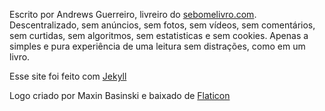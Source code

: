Escrito por Andrews Guerreiro, livreiro do [sebomelivro.com](https://sebomelivro.com). Descentralizado, sem anúncios, sem fotos, sem vídeos, sem comentários, sem curtidas, sem algoritmos, sem estatisticas e sem cookies. Apenas a simples e pura experiência de uma leitura sem distrações, como em um livro.

Esse site foi feito com [Jekyll](https://jekyllrb.com/)

Logo criado por Maxin Basinski e baixado de [Flaticon](https://www.flaticon.com/free-icons/typewriter)